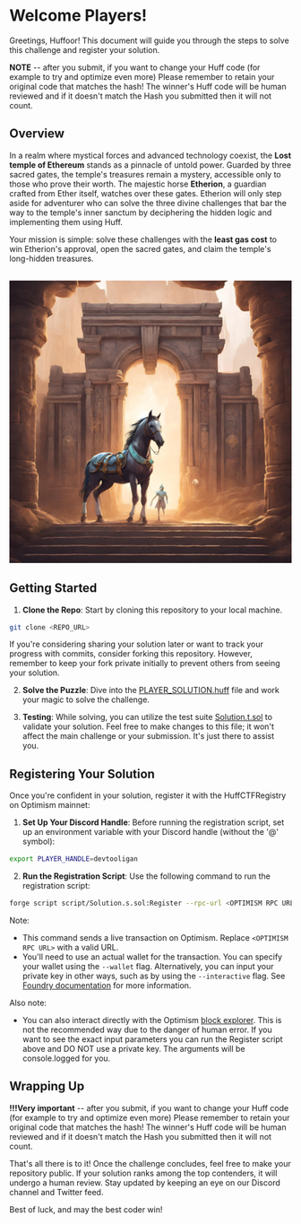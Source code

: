 # Welcome Players!

Greetings, Huffoor! This document will guide you through the steps to solve this challenge and register your solution.

**NOTE** -- after you submit, if you want to change your Huff code (for example to try and optimize even more) Please remember to retain your original code that matches the hash! The winner's Huff code will be human reviewed and if it doesn't match the Hash you submitted then it will not count.

## Overview

In a realm where mystical forces and advanced technology coexist, the **Lost temple of Ethereum** stands as a pinnacle of untold power. Guarded by three sacred gates, the temple's treasures remain a mystery, accessible only to those who prove their worth. The majestic horse **Etherion**, a guardian crafted from Ether itself, watches over these gates. Etherion will only step aside for adventurer who can solve the three divine challenges that bar the way to the temple's inner sanctum by deciphering the hidden logic and implementing them using Huff.

Your mission is simple: solve these challenges with the **least gas cost** to win Etherion's approval, open the sacred gates, and claim the temple's long-hidden treasures.

<br>

<picture>
  <source media="(prefers-color-scheme: dark)">
  <img alt="Lost temple of ethereum png" src="./static/lost-temple.png">
</picture>

## Getting Started

1. **Clone the Repo**: Start by cloning this repository to your local machine.

```bash
git clone <REPO_URL>
```

If you're considering sharing your solution later or want to track your progress with commits, consider forking this repository. However, remember to keep your fork private initially to prevent others from seeing your solution.

2. **Solve the Puzzle**: Dive into the [PLAYER_SOLUTION.huff](src/PLAYER_SOLUTION.huff) file and work your magic to solve the challenge.

3. **Testing**: While solving, you can utilize the test suite [Solution.t.sol](test/Solution.t.sol) to validate your solution. Feel free to make changes to this file; it won't affect the main challenge or your submission. It's just there to assist you.

## Registering Your Solution

Once you're confident in your solution, register it with the HuffCTFRegistry on Optimism mainnet:

1. **Set Up Your Discord Handle**: Before running the registration script, set up an environment variable with your Discord handle (without the '@' symbol):

```bash
export PLAYER_HANDLE=devtooligan
```

2. **Run the Registration Script**: Use the following command to run the registration script:

```bash
forge script script/Solution.s.sol:Register --rpc-url <OPTIMISM RPC URL> --broadcast -vvvv
```

Note:
- This command sends a live transaction on Optimism. Replace `<OPTIMISM RPC URL>` with a valid URL.
- You'll need to use an actual wallet for the transaction. You can specify your wallet using the `--wallet` flag. Alternatively, you can input your private key in other ways, such as by using the `--interactive` flag. See [Foundry documentation](https://book.getfoundry.sh/) for more information.


Also note:
- You can also interact directly with the Optimism [block explorer](https://optimistic.etherscan.io/address/0xf6aE79c0674df852104D214E16AC9c065DAE5896#writeContract). This is not the recommended way due to the danger of human error. If you want to see the exact input parameters you can run the Register script above and DO NOT use a private key.  The arguments will be console.logged for you.

## Wrapping Up

**!!!Very important** -- after you submit, if you want to change your Huff code (for example to try and optimize even more) Please remember to retain your original code that matches the hash!    The winner's Huff code will be human reviewed and if it doesn't match the Hash you submitted then it will not count.

That's all there is to it! Once the challenge concludes, feel free to make your repository public. If your solution ranks among the top contenders, it will undergo a human review. Stay updated by keeping an eye on our Discord channel and Twitter feed.

Best of luck, and may the best coder win!
